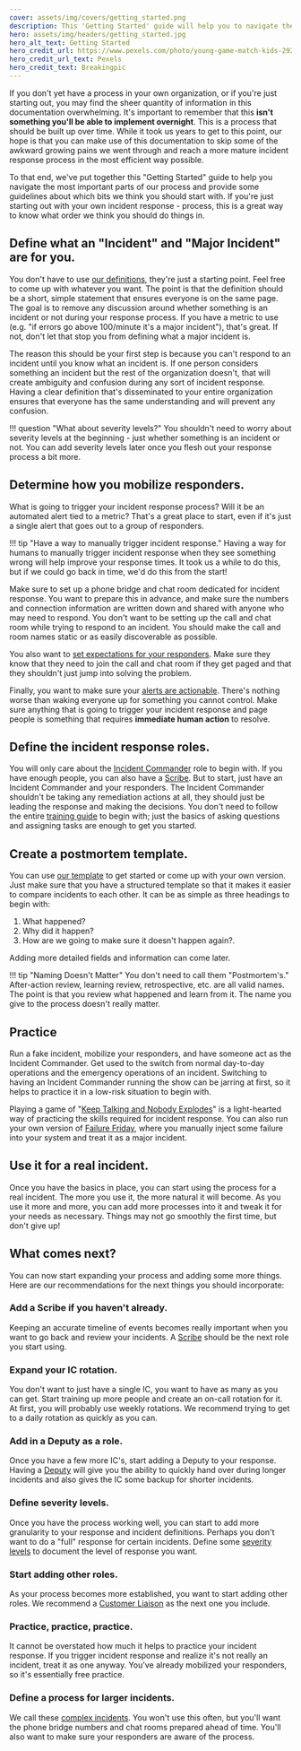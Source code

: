 ```yaml
---
cover: assets/img/covers/getting_started.png
description: This 'Getting Started' guide will help you to navigate the most important parts of our process, and provide some guidelines about which bits we think you should start with. If you're just starting out with your own incident response process, this is a great way to know what order we think you should do things in.
hero: assets/img/headers/getting_started.jpg
hero_alt_text: Getting Started
hero_credit_url: https://www.pexels.com/photo/young-game-match-kids-2923/
hero_credit_url_text: Pexels
hero_credit_text: Breakingpic
---
```

If you don't yet have a process in your own organization, or if you're just starting out, you may find the sheer quantity of information in this documentation overwhelming. It's important to remember that this **isn't something you'll be able to implement overnight**. This is a process that should be built up over time. While it took us years to get to this point, our hope is that you can make use of this documentation to skip some of the awkward growing pains we went through and reach a more mature incident response process in the most efficient way possible.

To that end, we've put together this "Getting Started" guide to help you navigate the most important parts of our process and provide some guidelines about which bits we think you should start with. If you're just starting out with your own incident response - process, this is a great way to know what order we think you should do things in.

## Define what an "Incident" and "Major Incident" are for you.

You don't have to use [our definitions](before/severity_levels.md), they're just a starting point. Feel free to come up with whatever you want. The point is that the definition should be a short, simple statement that ensures everyone is on the same page. The goal is to remove any discussion around whether something is an incident or not during your response process. If you have a metric to use (e.g. "if errors go above 100/minute it's a major incident"), that's great. If not, don't let that stop you from defining what a major incident is.

The reason this should be your first step is because you can't respond to an incident until you know what an incident is. If one person considers something an incident but the rest of the organization doesn't, that will create ambiguity and confusion during any sort of incident response. Having a clear definition that's disseminated to your entire organization ensures that everyone has the same understanding and will prevent any confusion.

!!! question "What about severity levels?"
    You shouldn't need to worry about severity levels at the beginning - just whether something is an incident or not. You can add severity levels later once you flesh out your response process a bit more.

## Determine how you mobilize responders.

What is going to trigger your incident response process? Will it be an automated alert tied to a metric? That's a great place to start, even if it's just a single alert that goes out to a group of responders.

!!! tip "Have a way to manually trigger incident response."
    Having a way for humans to manually trigger incident response when they see something wrong will help improve your response times. It took us a while to do this, but if we could go back in time, we'd do this from the start!

Make sure to set up a phone bridge and chat room dedicated for incident response. You want to prepare this in advance, and make sure the numbers and connection information are written down and shared with anyone who may need to respond. You don't want to be setting up the call and chat room while trying to respond to an incident. You should make the call and room names static or as easily discoverable as possible.

You also want to [set expectations for your responders](oncall/being_oncall.md). Make sure they know that they need to join the call and chat room if they get paged and that they shouldn't just jump into solving the problem.

Finally, you want to make sure your [alerts are actionable](oncall/alerting_principles.md). There's nothing worse than waking everyone up for something you cannot control. Make sure anything that is going to trigger your incident response and page people is something that requires **immediate human action** to resolve.

## Define the incident response roles.

You will only care about the [Incident Commander](before/different_roles#incident-commander-ic) role to begin with. If you have enough people, you can also have a [Scribe](before/different_roles#scribe). But to start, just have an Incident Commander and your responders. The Incident Commander shouldn't be taking any remediation actions at all, they should just be leading the response and making the decisions. You don't need to follow the entire [training guide](training/incident_commander.md) to begin with; just the basics of asking questions and assigning tasks are enough to get you started.

## Create a postmortem template.
You can use [our template](after/post_mortem_template.md) to get started or come up with your own version. Just make sure that you have a structured template so that it makes it easier to compare incidents to each other. It can be as simple as three headings to begin with:

1. What happened?
1. Why did it happen?
1. How are we going to make sure it doesn't happen again?.

Adding more detailed fields and information can come later.

!!! tip "Naming Doesn't Matter"
    You don't need to call them "Postmortem's." After-action review, learning review, retrospective, etc. are all valid names. The point is that you review what happened and learn from it. The name you give to the process doesn't really matter.

## Practice

Run a fake incident, mobilize your responders, and have someone act as the Incident Commander. Get used to the switch from normal day-to-day operations and the emergency operations of an incident. Switching to having an Incident Commander running the show can be jarring at first, so it helps to practice it in a low-risk situation to begin with.

Playing a game of "[Keep Talking and Nobody Explodes](https://www.keeptalkinggame.com/)" is a light-hearted way of practicing the skills required for incident response. You can also run your own version of [Failure Friday](https://www.pagerduty.com/blog/failure-fridays-four-years/), where you manually inject some failure into your system and treat it as a major incident.

## Use it for a real incident.

Once you have the basics in place, you can start using the process for a real incident. The more you use it, the more natural it will become. As you use it more and more, you can add more processes into it and tweak it for your needs as necessary. Things may not go smoothly the first time, but don't give up!

## What comes next?

You can now start expanding your process and adding some more things. Here are our recommendations for the next things you should incorporate:

### Add a Scribe if you haven't already.

Keeping an accurate timeline of events becomes really important when you want to go back and review your incidents. A [Scribe](before/different_roles#scribe) should be the next role you start using.

### Expand your IC rotation.

You don't want to just have a single IC, you want to have as many as you can get. Start training up more people and create an on-call rotation for it. At first, you will probably use weekly rotations. We recommend trying to get to a daily rotation as quickly as you can.

### Add in a Deputy as a role.

Once you have a few more IC's, start adding a Deputy to your response. Having a [Deputy](before/different_roles#deputy) will give you the ability to quickly hand over during longer incidents and also gives the IC some backup for shorter incidents.

### Define severity levels.

Once you have the process working well, you can start to add more granularity to your response and incident definitions. Perhaps you don't want to do a "full" response for certain incidents. Define some [severity levels](before/severity_levels.md) to document the level of response you want.

### Start adding other roles.

As your process becomes more established, you want to start adding other roles. We recommend a [Customer Liaison](before/different_roles#customer-liaison) as the next one you include.

### Practice, practice, practice.

It cannot be overstated how much it helps to practice your incident response. If you trigger incident response and realize it's not really an incident, treat it as one anyway. You've already mobilized your responders, so it's essentially free practice.

### Define a process for larger incidents.
We call these [complex incidents](before/complex_incidents.md). You won't use this often, but you'll want the phone bridge numbers and chat rooms prepared ahead of time. You'll also want to make sure your responders are aware of the process.
